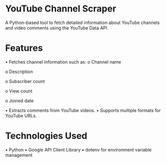 # YouTube Channel Scraper
A Python-based tool to fetch detailed information about YouTube channels and video comments using the YouTube Data API.
# Features
•	Fetches channel information such as:
o	Channel name

o	Description

o	Subscriber count

o	View count

o	Joined date

•	Extracts comments from YouTube videos.
•	Supports multiple formats for YouTube URLs.
# Technologies Used
•	Python
•	Google API Client Library
•	dotenv for environment variable management
